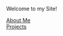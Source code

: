 Welcome to my Site!

[About Me](https:novamatthew.github.io/AboutMe.md)
<br />
[Projects](https://novamatthew.github.io/Projects)
